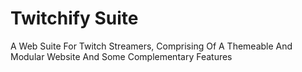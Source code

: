 # Twitchify Suite #

A Web Suite For Twitch Streamers, Comprising Of A Themeable And Modular Website And Some Complementary Features
